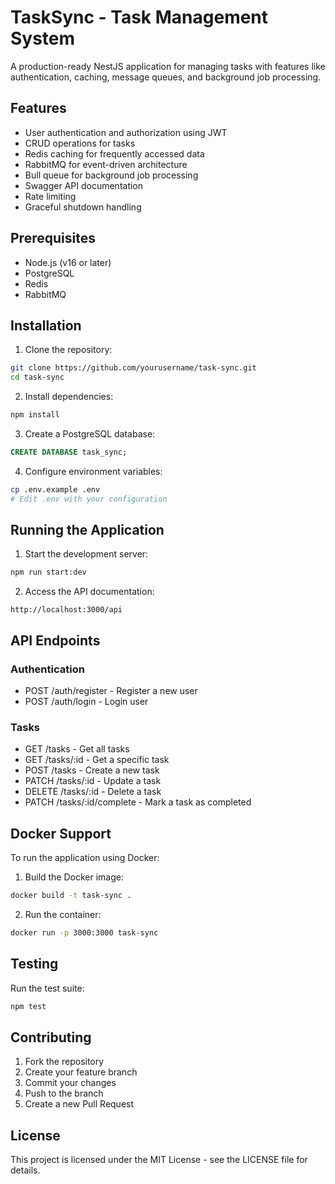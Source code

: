 # TaskSync - Task Management System

A production-ready NestJS application for managing tasks with features like authentication, caching, message queues, and background job processing.

## Features

- User authentication and authorization using JWT
- CRUD operations for tasks
- Redis caching for frequently accessed data
- RabbitMQ for event-driven architecture
- Bull queue for background job processing
- Swagger API documentation
- Rate limiting
- Graceful shutdown handling

## Prerequisites

- Node.js (v16 or later)
- PostgreSQL
- Redis
- RabbitMQ

## Installation

1. Clone the repository:

```bash
git clone https://github.com/yourusername/task-sync.git
cd task-sync
```

2. Install dependencies:

```bash
npm install
```

3. Create a PostgreSQL database:

```sql
CREATE DATABASE task_sync;
```

4. Configure environment variables:

```bash
cp .env.example .env
# Edit .env with your configuration
```

## Running the Application

1. Start the development server:

```bash
npm run start:dev
```

2. Access the API documentation:

```
http://localhost:3000/api
```

## API Endpoints

### Authentication

- POST /auth/register - Register a new user
- POST /auth/login - Login user

### Tasks

- GET /tasks - Get all tasks
- GET /tasks/:id - Get a specific task
- POST /tasks - Create a new task
- PATCH /tasks/:id - Update a task
- DELETE /tasks/:id - Delete a task
- PATCH /tasks/:id/complete - Mark a task as completed

## Docker Support

To run the application using Docker:

1. Build the Docker image:

```bash
docker build -t task-sync .
```

2. Run the container:

```bash
docker run -p 3000:3000 task-sync
```

## Testing

Run the test suite:

```bash
npm test
```

## Contributing

1. Fork the repository
2. Create your feature branch
3. Commit your changes
4. Push to the branch
5. Create a new Pull Request

## License

This project is licensed under the MIT License - see the LICENSE file for details.
